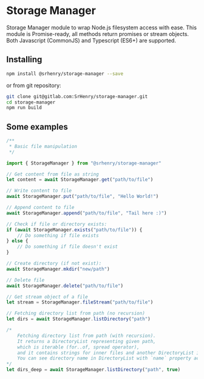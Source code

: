# Storage Manager

Storage Manager module to wrap Node.js filesystem access with ease. This module is Promise-ready, all methods return promises or stream objects. Both Javascript (CommonJS) and Typescript (ES6+) are supported.


## Installing

```bash
npm install @srhenry/storage-manager --save
```
or from git repository:
```bash
git clone git@gitlab.com:SrHenry/storage-manager.git
cd storage-manager
npm run build
```

## Some examples

```typescript
/**
 * Basic file manipulation
 */

import { StorageManager } from "@srhenry/storage-manager"

// Get content from file as string
let content = await StorageManager.get("path/to/file")

// Write content to file
await StorageManager.put("path/to/file", "Hello World!")

// Append content to file
await StorageManager.append("path/to/file", "Tail here :)")

// Check if file or directory exists:
if (await StorageManager.exists("path/to/file")) {
    // Do something if file exists
} else {
    // Do something if file doesn't exist
}

// Create directory (if not exist):
await StorageManager.mkdir("new/path")

// Delete file
await StorageManager.delete("path/to/file")

// Get stream object of a file
let stream = StorageManager.fileStream("path/to/file")

// Fetching directory list from path (no recursion)
let dirs = await StorageManager.listDirectory("path")

/*
    Fetching directory list from path (with recursion).
    It returns a DirectoryList representing given path,
    which is iterable (for..of, spread operator),
    and it contains strings for inner files and another DirectoryList instance for each inner directory.
    You can see directory name in DirectoryList with `name` property accessor.
*/
let dirs_deep = await StorageManager.listDirectory("path", true)
```